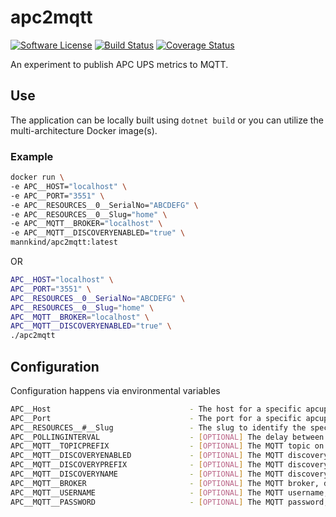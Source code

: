 # apc2mqtt

[![Software
License](https://img.shields.io/badge/License-MIT-orange.svg?style=flat-square)](https://github.com/mannkind/apc2mqtt/blob/main/LICENSE.md)
[![Build Status](https://github.com/mannkind/apc2mqtt/workflows/Main%20Workflow/badge.svg)](https://github.com/mannkind/apc2mqtt/actions)
[![Coverage Status](https://img.shields.io/codecov/c/github/mannkind/apc2mqtt/main.svg)](http://codecov.io/github/mannkind/apc2mqtt?branch=main)

An experiment to publish APC UPS metrics to MQTT.

## Use

The application can be locally built using `dotnet build` or you can utilize the multi-architecture Docker image(s).

### Example

```bash
docker run \
-e APC__HOST="localhost" \
-e APC__PORT="3551" \
-e APC__RESOURCES__0__SerialNo="ABCDEFG" \
-e APC__RESOURCES__0__Slug="home" \
-e APC__MQTT__BROKER="localhost" \
-e APC__MQTT__DISCOVERYENABLED="true" \
mannkind/apc2mqtt:latest
```

OR

```bash
APC__HOST="localhost" \
APC__PORT="3551" \
APC__RESOURCES__0__SerialNo="ABCDEFG" \
APC__RESOURCES__0__Slug="home" \
APC__MQTT__BROKER="localhost" \
APC__MQTT__DISCOVERYENABLED="true" \
./apc2mqtt 
```


## Configuration

Configuration happens via environmental variables

```bash
APC__Host                               - The host for a specific apcupsd, defaults to "localhost"
APC__Port                               - The port for a specific apcupsd, defaults to "3551"
APC__RESOURCES__#__Slug                 - The slug to identify the specific host
APC__POLLINGINTERVAL                    - [OPTIONAL] The delay between collection lookups, defaults to "0.00:01:07"
APC__MQTT__TOPICPREFIX                  - [OPTIONAL] The MQTT topic on which to publish the collection lookup results, defaults to "home/apc"
APC__MQTT__DISCOVERYENABLED             - [OPTIONAL] The MQTT discovery flag for Home Assistant, defaults to false
APC__MQTT__DISCOVERYPREFIX              - [OPTIONAL] The MQTT discovery prefix for Home Assistant, defaults to "homeassistant"
APC__MQTT__DISCOVERYNAME                - [OPTIONAL] The MQTT discovery name for Home Assistant, defaults to "apc"
APC__MQTT__BROKER                       - [OPTIONAL] The MQTT broker, defaults to "test.mosquitto.org"
APC__MQTT__USERNAME                     - [OPTIONAL] The MQTT username, default to ""
APC__MQTT__PASSWORD                     - [OPTIONAL] The MQTT password, default to ""
```